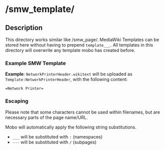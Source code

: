 # /smw_template/
## Description
This directory works similar like /smw_page/.
MediaWiki Templates can be stored here without having to prepend `template___`.
All templates in this directory will overwrite any template mobo has created before.

### Example SMW Template
**Example**: `NetworkPrinterHeader.wikitext` will be uploaded as `Template:NetworkPrinterHeader`, with the following content:

```
=Network Printer=

```

### Escaping
Please note that some characters cannot be used within filenames, but are necessary parts of the page name/URL.

Mobo will automatically apply the following string substitutions.

* `___` will be substituted with `:` (namespaces)
* `---` will be substituted with `/` (subpages)
